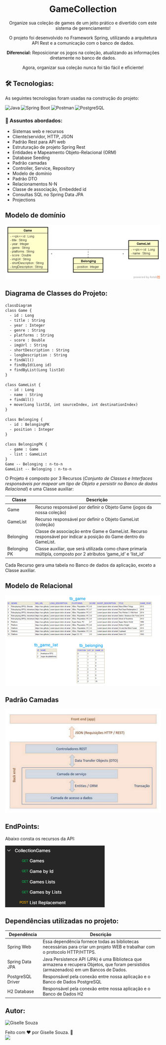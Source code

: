 <h1 align="center">GameCollection</h1>

<div align="center">
Organize sua coleção de games de um jeito prático e divertido com este sistema de gerenciamento! 

O projeto foi desenvolvido no Framework Spring, utilizando a arquitetura API Rest e a comunicação com o banco de dados.

<b>Diferencial:</b> Reposicionar os jogos na coleção, atualizando as informações diretamente no banco de dados.

Agora, organizar sua coleção nunca foi tão fácil e eficiente!
</div> 

<h2> 🛠 Tecnologias: </h2>

As seguintes tecnologias foram usadas na construção do projeto:

![Java](https://img.shields.io/badge/Java-ED8B00?style=flat&logo=openjdk&logoColor=white)
![Spring Boot](https://img.shields.io/badge/Spring-6DB33F?style=flat&logo=spring&logoColor=white)
![Postman](https://img.shields.io/badge/Postman-ED8B00?style=flat&logo=postman&logoColor=white)
![PostgreSQL](https://img.shields.io/badge/PostgreSQL-316192?style=flat&logo=postgresql&logoColor=white)
<!-- ![Render](https://img.shields.io/badge/Render-1CE783?style=flat&logo=render&logoColor=white)
![Swagger](https://img.shields.io/badge/Swagger-6DB33F?style=flat&logo=swagger&logoColor=white) -->

### 💬 Assuntos abordados:
- Sistemas web e recursos
- Cliente/servidor, HTTP, JSON
- Padrão Rest para API web
- Estruturação de projeto Spring Rest
- Entidades e Mapeamento Objeto-Relacional (ORM)
- Database Seeding
- Padrão camadas
- Controller, Service, Repository
- Modelo de domínio
- Padrão DTO
- Relacionamentos N-N
- Classe de associação, Embedded id
- Consultas SQL no Spring Data JPA
- Projections

## Modelo de domínio

<img alt="Imagem da Modelo de domínio" src="ModeloDeDominio.png" />

## Diagrama de Classes do Projeto:

```mermaid
classDiagram
class Game {
  - id : Long
  - title : String
  - year : Integer
  - genre : String
  - platforms : String
  - score : Double
  - imgUrl : String
  - shortDescription : String
  - longDescription : String
  + findAll()
  + findById(Long id)
  + findByList(Long listId)
}

class GameList {
  - id : Long
  - name : String
  + findAll()
  + move(Long listId, int sourceIndex, int destinationIndex)
}

class Belonging {
  - id : BelongingPK
  - position : Integer
}

class BelongingPK {
  - game : Game
  - list : GameList
}
Game -- Belonging : n-to-n
GameList -- Belonging : n-to-n
```
O Projeto é composto por 3 Recursos (*Conjunto de Classes e Interfaces responsáveis por mapear um tipo de Objeto e persistir no Banco de dados Relacional*) e uma Classe auxiliar:

| Classe | Descrição |
| --- | --- |
| Game | Recurso responsável por definir o Objeto Game (jogos da nossa coleção) |
| GameList | Recurso responsável por definir o Objeto GameList (coleção) |
| Belonging | Classe de associação entre Game  e GameList. Recurso responsável por indicar a posição do Game dentro do GameList. |
| Belonging PK | Classe auxiliar, que será utilizada como chave primaria múltipla,  composto por 2 atributos ‘game_id’ e ‘list_id’ |

Cada Recurso gera uma tabela no Banco de dados da aplicação, exceto a Classe auxiliar.

## Modelo de Relacional

<img alt="Imagem da Modelo de domínio" src="ModeloRelacional.png" />

## Padrão Camadas

<img alt="Imagem do Padrão Camadas" src="PadraoCamadas.png" />


## EndPoints:

Abaixo consta os recursos da API:

<img alt="Imagem do Padrão Camadas" src="EndPoints_CollectionGames.png" />

## Dependências utilizadas no projeto:

| Dependência | Descrição |
| --- | --- |
| Spring Web | Essa dependência fornece todas as bibliotecas necessárias para criar um projeto WEB e trabalhar com o protocolo HTTP/HTTPS. |
| Spring Data JPA | Java Persistence API (JPA) é uma Biblioteca que armazena e recupera Objetos, que foram persistidos (armazenados) em um Bancos de Dados. |
| PostgreSQL Driver | Responsável pela conexão entre nossa aplicação e o Banco de Dados PostgreSQL |
| H2 Database | Responsável pela conexão entre nossa aplicação e o Banco de Dados H2 |

<h2> Autor: </h2>

<img alt="Giselle Souza" title="Giselle Souza" src="https://github.com/gisellesouzaa.png" height="100" width="100"/>

Feito com ❤️ por Giselle Souza. 👋
<br>
<a href="https://www.linkedin.com/in/giselle-de-souza-gabriel/" target="_blank"><img src="https://img.shields.io/badge/-LinkedIn-05122A?style=for-the-flat&logo=linkedin&logoColor=white" target="_blank"></a>
